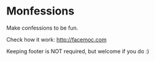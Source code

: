 Monfessions
===========
Make confessions to be fun.

Check how it work: http://facemoc.com

Keeping footer is NOT required, but welcome if you do :)
